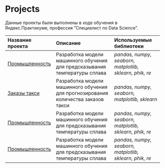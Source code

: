 # Projects

Данные проекты были выполнены в ходе обучения в Яндекс.Практикуме, профессия "Специалист по Data Science".

| Название проекта | Описание | Используемые библиотеки | 
| :---------------------- | :---------------------- | :---------------------- |
| [Промышленность](Industry_project) | Разработка модели машинного обучения для предсказывания температуры сплава | *pandas, numpy, seaborn, matplotlib, sklearn, phik, re* |
| [Заказы такси](Order_taxi_projects) | Разработка модели машинного обучения для прогнозирования количества заказов такси | *pandas, numpy, seaborn, matplotlib, sklearn* |
| [Промышленность](Industry_project) | Разработка модели машинного обучения для предсказывания температуры сплава | *pandas, numpy, seaborn, matplotlib, sklearn, phik, re* |
| [Промышленность](Industry_project) | Разработка модели машинного обучения для предсказывания температуры сплава | *pandas, numpy, seaborn, matplotlib, sklearn, phik, re* |
